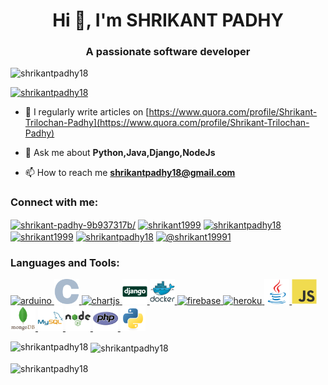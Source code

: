 <h1 align="center">Hi 👋, I'm SHRIKANT PADHY</h1>
<h3 align="center">A passionate software developer</h3>

<p align="left"> <img src="https://komarev.com/ghpvc/?username=shrikantpadhy18&label=Profile%20views&color=0e75b6&style=flat" alt="shrikantpadhy18" /> </p>

<p align="left"> <a href="https://github.com/ryo-ma/github-profile-trophy"><img src="https://github-profile-trophy.vercel.app/?username=shrikantpadhy18" alt="shrikantpadhy18" /></a> </p>

- 📝 I regularly write articles on [https://www.quora.com/profile/Shrikant-Trilochan-Padhy](https://www.quora.com/profile/Shrikant-Trilochan-Padhy)

- 💬 Ask me about **Python,Java,Django,NodeJs**

- 📫 How to reach me **shrikantpadhy18@gmail.com**

<h3 align="left">Connect with me:</h3>
<p align="left">
<a href="https://linkedin.com/in/shrikant-padhy-9b937317b/" target="blank"><img align="center" src="https://cdn.jsdelivr.net/npm/simple-icons@3.0.1/icons/linkedin.svg" alt="shrikant-padhy-9b937317b/" height="30" width="40" /></a>
<a href="https://www.codechef.com/users/shrikant1999" target="blank"><img align="center" src="https://cdn.jsdelivr.net/npm/simple-icons@3.1.0/icons/codechef.svg" alt="shrikant1999" height="30" width="40" /></a>
<a href="https://www.hackerrank.com/shrikantpadhy18" target="blank"><img align="center" src="https://cdn.jsdelivr.net/npm/simple-icons@3.0.1/icons/hackerrank.svg" alt="shrikantpadhy18" height="30" width="40" /></a>
<a href="https://codeforces.com/profile/shrikant1999" target="blank"><img align="center" src="https://cdn.jsdelivr.net/npm/simple-icons@3.0.1/icons/codeforces.svg" alt="shrikant1999" height="30" width="40" /></a>
<a href="https://www.leetcode.com/shrikantpadhy18" target="blank"><img align="center" src="https://cdn.jsdelivr.net/npm/simple-icons@3.0.1/icons/leetcode.svg" alt="shrikantpadhy18" height="30" width="40" /></a>
<a href="https://www.hackerearth.com/@shrikant19991" target="blank"><img align="center" src="https://cdn.jsdelivr.net/npm/simple-icons@3.0.1/icons/hackerearth.svg" alt="@shrikant19991" height="30" width="40" /></a>
</p>

<h3 align="left">Languages and Tools:</h3>
<p align="left"> <a href="https://www.arduino.cc/" target="_blank"> <img src="https://cdn.worldvectorlogo.com/logos/arduino-1.svg" alt="arduino" width="40" height="40"/> </a> <a href="https://www.cprogramming.com/" target="_blank"> <img src="https://raw.githubusercontent.com/devicons/devicon/master/icons/c/c-original.svg" alt="c" width="40" height="40"/> </a> <a href="https://www.chartjs.org" target="_blank"> <img src="https://www.chartjs.org/media/logo-title.svg" alt="chartjs" width="40" height="40"/> </a> <a href="https://www.djangoproject.com/" target="_blank"> <img src="https://raw.githubusercontent.com/devicons/devicon/master/icons/django/django-original.svg" alt="django" width="40" height="40"/> </a> <a href="https://www.docker.com/" target="_blank"> <img src="https://raw.githubusercontent.com/devicons/devicon/master/icons/docker/docker-original-wordmark.svg" alt="docker" width="40" height="40"/> </a> <a href="https://firebase.google.com/" target="_blank"> <img src="https://www.vectorlogo.zone/logos/firebase/firebase-icon.svg" alt="firebase" width="40" height="40"/> </a> <a href="https://heroku.com" target="_blank"> <img src="https://www.vectorlogo.zone/logos/heroku/heroku-icon.svg" alt="heroku" width="40" height="40"/> </a> <a href="https://www.java.com" target="_blank"> <img src="https://raw.githubusercontent.com/devicons/devicon/master/icons/java/java-original.svg" alt="java" width="40" height="40"/> </a> <a href="https://developer.mozilla.org/en-US/docs/Web/JavaScript" target="_blank"> <img src="https://raw.githubusercontent.com/devicons/devicon/master/icons/javascript/javascript-original.svg" alt="javascript" width="40" height="40"/> </a> <a href="https://www.mongodb.com/" target="_blank"> <img src="https://raw.githubusercontent.com/devicons/devicon/master/icons/mongodb/mongodb-original-wordmark.svg" alt="mongodb" width="40" height="40"/> </a> <a href="https://www.mysql.com/" target="_blank"> <img src="https://raw.githubusercontent.com/devicons/devicon/master/icons/mysql/mysql-original-wordmark.svg" alt="mysql" width="40" height="40"/> </a> <a href="https://nodejs.org" target="_blank"> <img src="https://raw.githubusercontent.com/devicons/devicon/master/icons/nodejs/nodejs-original-wordmark.svg" alt="nodejs" width="40" height="40"/> </a> <a href="https://www.php.net" target="_blank"> <img src="https://raw.githubusercontent.com/devicons/devicon/master/icons/php/php-original.svg" alt="php" width="40" height="40"/> </a> <a href="https://www.python.org" target="_blank"> <img src="https://raw.githubusercontent.com/devicons/devicon/master/icons/python/python-original.svg" alt="python" width="40" height="40"/> </a> </p>

<p><img align="left" src="https://github-readme-stats.vercel.app/api/top-langs?username=shrikantpadhy18&show_icons=true&locale=en&layout=compact" alt="shrikantpadhy18" /></p>

<p>&nbsp;<img align="center" src="https://github-readme-stats.vercel.app/api?username=shrikantpadhy18&show_icons=true&locale=en" alt="shrikantpadhy18" /></p>

<p><img align="center" src="https://github-readme-streak-stats.herokuapp.com/?user=shrikantpadhy18&" alt="shrikantpadhy18" /></p>
